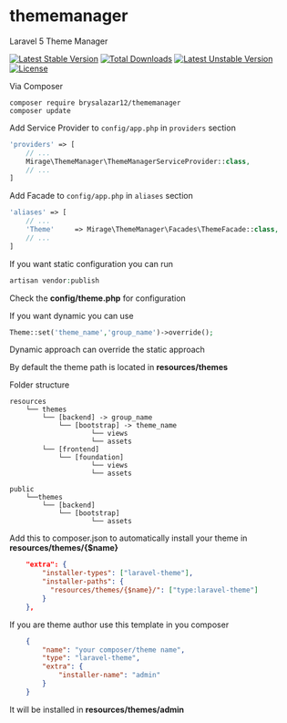 # thememanager
Laravel 5 Theme Manager

[![Latest Stable Version](https://poser.pugx.org/brysalazar12/thememanager/v/stable)](https://packagist.org/packages/brysalazar12/thememanager) [![Total Downloads](https://poser.pugx.org/brysalazar12/thememanager/downloads)](https://packagist.org/packages/brysalazar12/thememanager) [![Latest Unstable Version](https://poser.pugx.org/brysalazar12/thememanager/v/unstable)](https://packagist.org/packages/brysalazar12/thememanager) [![License](https://poser.pugx.org/brysalazar12/thememanager/license)](https://packagist.org/packages/brysalazar12/thememanager)

Via Composer
```
composer require brysalazar12/thememanager
composer update
```

Add Service Provider to `config/app.php` in `providers` section
```php
'providers' => [
    // ...
    Mirage\ThemeManager\ThemeManagerServiceProvider::class,
    // ...
]
```

Add Facade to `config/app.php` in `aliases` section
```php
'aliases' => [
    // ...
    'Theme'		=> Mirage\ThemeManager\Facades\ThemeFacade::class,
    // ...
]
```

If you want static configuration you can run
```php
artisan vendor:publish
```
Check the **config/theme.php** for configuration

If you want dynamic you can use
```php
Theme::set('theme_name','group_name')->override();
```

Dynamic approach can override the static approach

By default the theme path is located in **resources/themes**

Folder structure
```
resources
	└── themes
		└── [backend] -> group_name
			└── [bootstrap] -> theme_name
					└── views
					└── assets
		└── [frontend]
			└── [foundation]
					└── views
					└── assets
			
public
	└──themes
		└── [backend]
			└── [bootstrap]
					└── assets
```			

Add this to composer.json to automatically install your theme in **resources/themes/{$name}**
```json
    "extra": {
		"installer-types": ["laravel-theme"],
		"installer-paths": {
		  "resources/themes/{$name}/": ["type:laravel-theme"]
		}
    },
```

If you are theme author use this template in you composer
```json
    {
    	"name": "your composer/theme name",
    	"type": "laravel-theme",
    	"extra": {
    		"installer-name": "admin"
    	}
    }
```
    
It will be installed in **resources/themes/admin**
